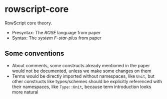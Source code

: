 # rowscript-core

RowScript core theory.

* Presyntax: The *ROSE* language from paper
* Syntax: The *system F-star-plus* from paper

## Some conventions

* About comments, some constructs already mentioned in the paper would not be documented, unless we make some changes on
  them
* Terms would be directly imported without namespaces, like `Unit`, but other constructs like types/schemes should be
  explicitly referenced with their namespaces, like `Type::Unit`, because term introduction looks more natural
